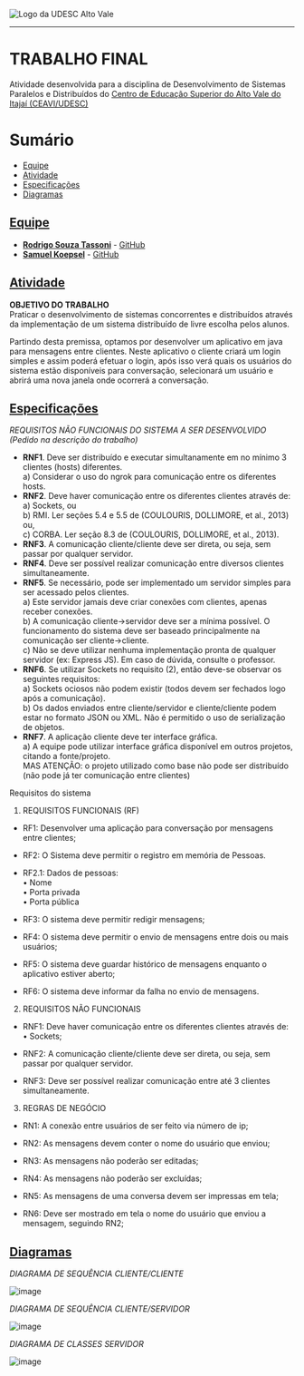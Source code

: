 <!-- Visualizador online: https://stackedit.io/ -->
 ![Logo da UDESC Alto Vale](http://www1.udesc.br/imagens/id_submenu/2019/marca_alto_vale_horizontal_assinatura_rgb_01.jpg)

---

# TRABALHO FINAL

Atividade desenvolvida para a disciplina de Desenvolvimento de Sistemas Paralelos e Distribuídos do [Centro de Educação Superior do Alto Vale do Itajaí (CEAVI/UDESC)](https://www.udesc.br/ceavi)<br>

# Sumário
* [Equipe](#equipe)
* [Atividade](#atividade)
* [Especificações](#especificações)
* [Diagramas](#diagramas)

## [Equipe](#equipe)
 - [**Rodrigo Souza Tassoni**](mailto:tazzsoni@gmail.com) - [GitHub](https://github.com/tazzsoni)
 - [**Samuel Koepsel**](mailto:sjoepsel@hotmail.com.br) - [GitHub](https://github.com/samuelkoepsel1)
 
## [Atividade](#atividade)

**OBJETIVO DO TRABALHO**<br>
Praticar o desenvolvimento de sistemas concorrentes e distribuídos através da implementação de um sistema distribuído de livre escolha pelos alunos.

Partindo desta premissa, optamos por desenvolver um aplicativo em java para mensagens entre clientes. Neste aplicativo o cliente criará um login simples e assim poderá efetuar o login, após isso verá quais os usuários do sistema estão disponíveis para conversação, selecionará um usuário e abrirá uma nova janela onde ocorrerá a conversação.

## [Especificações](#especificações)

*REQUISITOS NÃO FUNCIONAIS DO SISTEMA A SER DESENVOLVIDO (Pedido na descrição do trabalho)*

- **RNF1**. Deve ser distribuído e executar simultanamente em no mínimo 3 clientes (hosts) diferentes.<br>
a) Considerar o uso do ngrok para comunicação entre os diferentes hosts.<br>
- **RNF2**. Deve haver comunicação entre os diferentes clientes através de:<br>
a) Sockets, ou<br>
b) RMI. Ler seções 5.4 e 5.5 de (COULOURIS, DOLLIMORE, et al., 2013) ou,<br>
c) CORBA. Ler seção 8.3 de (COULOURIS, DOLLIMORE, et al., 2013).<br>
- **RNF3**. A comunicação cliente/cliente deve ser direta, ou seja, sem passar por qualquer servidor.<br>
- **RNF4**. Deve ser possível realizar comunicação entre diversos clientes simultaneamente.<br>
- **RNF5**. Se necessário, pode ser implementado um servidor simples para ser acessado pelos clientes.<br>
a) Este servidor jamais deve criar conexões com clientes, apenas receber conexões.<br>
b) A comunicação cliente→servidor deve ser a mínima possível. O funcionamento do sistema deve
ser baseado principalmente na comunicação ser cliente→cliente.<br>
c) Não se deve utilizar nenhuma implementação pronta de qualquer servidor (ex: Express JS). Em
caso de dúvida, consulte o professor.<br>
- **RNF6**. Se utilizar Sockets no requisito (2), então deve-se observar os seguintes requisitos:<br>
a) Sockets ociosos não podem existir (todos devem ser fechados logo após a comunicação).<br>
b) Os dados enviados entre cliente/servidor e cliente/cliente podem estar no formato JSON ou
XML. Não é permitido o uso de serialização de objetos.<br>
- **RNF7**. A aplicação cliente deve ter interface gráfica.<br>
a) A equipe pode utilizar interface gráfica disponível em outros projetos, citando a fonte/projeto.<br>
MAS ATENÇÃO: o projeto utilizado como base não pode ser distribuído (não pode já ter
comunicação entre clientes)

Requisitos do sistema

1.	REQUISITOS FUNCIONAIS (RF) 
 
- RF1: Desenvolver uma aplicação para conversação por mensagens entre clientes;

-	RF2: O Sistema deve permitir o registro em memória de Pessoas.
- RF2.1: Dados de pessoas: <br>
•	Nome<br>
•	Porta privada<br>
•	Porta pública<br>

-	RF3: O sistema deve permitir redigir mensagens;

-	RF4: O sistema deve permitir o envio de mensagens entre dois ou mais usuários;

-	RF5: O sistema deve guardar histórico de mensagens enquanto o aplicativo estiver aberto;

-	RF6: O sistema deve informar da falha no envio de mensagens.


2.	REQUISITOS NÃO FUNCIONAIS

-	RNF1: Deve haver comunicação entre os diferentes clientes através de:
•	Sockets;

-	RNF2: A comunicação cliente/cliente deve ser direta, ou seja, sem passar por qualquer servidor.

-	RNF3: Deve ser possível realizar comunicação entre até 3 clientes simultaneamente.

3.	REGRAS DE NEGÓCIO

-	RN1: A conexão entre usuários de ser feito via número de ip;

-	RN2: As mensagens devem conter o nome do usuário que enviou;

-	RN3: As mensagens não poderão ser editadas;

-	RN4: As mensagens não poderão ser excluídas;

-	RN5: As mensagens de uma conversa devem ser impressas em tela;

-	RN6: Deve ser mostrado em tela o nome do usuário que enviou a mensagem, seguindo RN2;


## [Diagramas](#diagramas)

*DIAGRAMA DE SEQUÊNCIA CLIENTE/CLIENTE*

![image](https://user-images.githubusercontent.com/45270751/129808443-b0b55964-6ea7-4bc4-b66a-04855af5cd6c.png)

*DIAGRAMA DE SEQUÊNCIA CLIENTE/SERVIDOR*

![image](https://user-images.githubusercontent.com/45270751/129814986-6a3a7da5-8ebf-4913-9e23-f240e535e69a.png)

*DIAGRAMA DE CLASSES SERVIDOR*

![image](https://user-images.githubusercontent.com/45270751/129814274-5b2746ef-dfb1-4e84-9fff-275b9cb06108.png)
